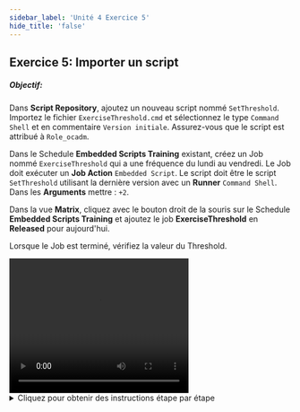 ```yaml
---
sidebar_label: 'Unité 4 Exercice 5'
hide_title: 'false'
---
```


## Exercice 5: Importer un script

##### Objectif:

Dans **Script Repository**, ajoutez un nouveau script nommé ```SetThreshold```. Importez le fichier ```ExerciseThreshold.cmd``` et sélectionnez le type ```Command Shell``` et en commentaire ```Version initiale```. Assurez-vous que le script est attribué à ```Role_ocadm```.

Dans le Schedule **Embedded Scripts Training** existant, créez un Job nommé ```ExerciseThreshold``` qui a une fréquence du lundi au vendredi. Le Job doit exécuter un **Job Action** ```Embedded Script```. Le script doit être le script ```SetThreshold``` utilisant la dernière version avec un **Runner** ```Command Shell```. Dans les  **Arguments**  mettre : ```+2```.

Dans la vue **Matrix**, cliquez avec le bouton droit de la souris sur le Schedule **Embedded Scripts Training** et ajoutez le job **ExerciseThreshold** en **Released** pour aujourd'hui.

Lorsque le Job est terminé, vérifiez la valeur du Threshold.


<div>
<video width="320" height="240" controls>
  <source src="videobasic/U4E5.mp4" type="video/mp4"></source>
Your browser does not support the video tag.
</video>
</div>

<details>

<summary>Cliquez pour obtenir des instructions étape par étape</summary>

:::note Remarque
Dans cet exercice, nous importerons un script créé dans l'Unité 3 dans la base de données OpCon
:::

1. Dans le menu **Scripts**, double-cliquez sur **Repository**.
2. Cliquez sur le bouton **Ajouter** dans la barre d'outils Script Repository.
3. Tapez **SetThreshold** dans la zone de texte Nom.
4. Tapez de la documentation dans le champ Description.
5. Cliquez sur le bouton **Ouvrir un fichier**.
6. Accédez au dossier **C:\Scripts**, sélectionnez le fichier **ExerciseThreshold.cmd** et cliquez sur **Ouvrir**.
7. Le script est chargé sur votre écran.
8. Sélectionnez **Command Shell** dans la liste déroulante Type.
9. Laissez Version initiale dans la zone de texte Commentaires initiaux.
10. Cliquez sur le bouton **Sauvegarder**.
11. Attribuez un **script** à un **rôle**. (Dans ce cas, laissez **Role_ocadm** comme rôle assigné).
12. Fermez l'onglet **Scripts Repository**.
13. Sous le menu Administration, double-cliquez sur **Job Master**.
14. Dans la liste déroulante **Schedule**, sélectionnez **Embedded Scripts Training**.
15. Cliquez sur le bouton **Ajouter** dans la barre d'outils Job Master.
16. Dans la zone de texte Nom, entrez ```ExerciseThreshold```.
17. Dans la liste déroulante Type de Job, sélectionnez **Windows**.
18. Dans la liste déroulante Machine Primaire, sélectionnez le fichier **SMATraining**.
19. Dans la liste déroulante Job Action, sélectionnez **Embedded Script**.
20. Dans le menu déroulant User ID, sélectionnez **SMATRAINING\SMAUSER**.
21. Dans la liste déroulante Script, sélectionnez le fichier **SetThreshold**.
22. Laissez la version comme **LATEST**.
23. Dans le menu déroulant Runner, sélectionnez **Command Shell**.
24. Dans la zone de texte Arguments, tapez :```+2```.
25. Cliquez sur le bouton **Sauvegarder**.
26. Donnez au Job une fréquence de ```Mon-Fri-N```.
27. Ajoutez de la documentation, puis fermez le Job Master.
28. Ouvrez les **Thresholds** et vérifiez la valeur actuelle du **TrainingThreshold**. Ça devrait être de ```0```.
29. Fermez l’onglet **Thresholds**.
30. Accédez à l'un des écrans d'opérations, cliquez avec le bouton droit de la souris sur le **Schedule Embedded Scripts Training > Maintenance> Ajouter Jobs**.
31. Sélectionnez le Job **ExerciseThreshold** et cliquez sur **Ajouter Job**.
32. Sélectionnez le bouton radio **Released** et cliquez sur **Oui**.
33. Cliquez sur **Fermer**.
34. Une fois le Job terminé, ouvrez les **Threshold** et vérifiez la valeur. Il doit être indiqué : ```2```.
35. Fermez l'onglet **Thresholds**.
36. Pour vous entraîner, éditez le Job Daily en remettant le paramètre à ```0```, redémarrez le job et vérifiez à nouveau le **Threshold**.

</details>

